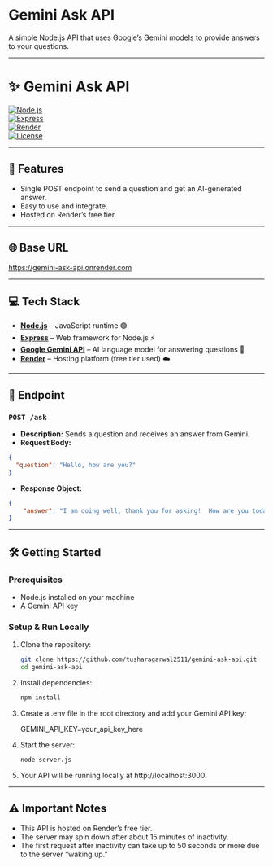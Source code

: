 # Gemini Ask API

A simple Node.js API that uses Google’s Gemini models to provide answers to your questions.

---

# ✨ Gemini Ask API

[![Node.js](https://img.shields.io/badge/Node.js-339933?logo=node.js&logoColor=white)](https://nodejs.org/)  
[![Express](https://img.shields.io/badge/Express-000000?logo=express&logoColor=white)](https://expressjs.com/)  
[![Render](https://img.shields.io/badge/Render-303030?logo=render&logoColor=white)](https://render.com/)  
[![License](https://img.shields.io/badge/license-ISC-blue)](https://opensource.org/licenses/ISC)  

---

## 🚀 Features

- Single POST endpoint to send a question and get an AI-generated answer.
- Easy to use and integrate.
- Hosted on Render’s free tier.

---

## 🌐 Base URL

https://gemini-ask-api.onrender.com


---

## 💻 Tech Stack

- [**Node.js**](https://nodejs.org/) – JavaScript runtime 🟢  
- [**Express**](https://expressjs.com/) – Web framework for Node.js ⚡  
- [**Google Gemini API**](https://developers.generativeai.google/) – AI language model for answering questions 🤖  
- [**Render**](https://render.com/) – Hosting platform (free tier used) ☁️

---

## 🧠 Endpoint

### `POST /ask`

- **Description:** Sends a question and receives an answer from Gemini.
- **Request Body:**

```json
{
  "question": "Hello, how are you?"
}
```

- **Response Object:**
```json
{
    "answer": "I am doing well, thank you for asking!  How are you today?"
}
```

---

## 🛠 Getting Started

### Prerequisites

- Node.js installed on your machine
- A Gemini API key

### Setup & Run Locally

1. Clone the repository:

   ```bash
   git clone https://github.com/tusharagarwal2511/gemini-ask-api.git
   cd gemini-ask-api
    ```
2. Install dependencies:

    ```bash
   npm install
    ```
3. Create a .env file in the root directory and add your Gemini API key:

   GEMINI_API_KEY=your_api_key_here
    
4. Start the server:

    ```bash
    node server.js
    ```

5. Your API will be running locally at http://localhost:3000.

---

## ⚠️ Important Notes

- This API is hosted on Render’s free tier.  
- The server may spin down after about 15 minutes of inactivity.  
- The first request after inactivity can take up to 50 seconds or more due to the server “waking up.”  
